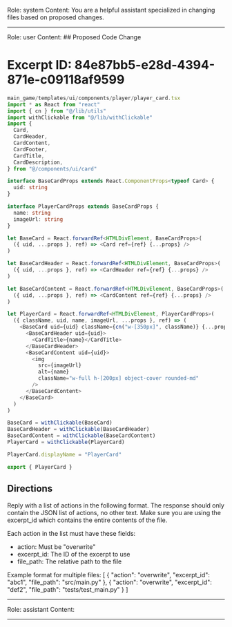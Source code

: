 Role: system
Content: You are a helpful assistant specialized in changing files based on proposed changes.
__________________
Role: user
Content: ## Proposed Code Change
# Excerpt ID: 84e87bb5-e28d-4394-871e-c09118af9599
```typescript
main_game/templates/ui/components/player/player_card.tsx
import * as React from "react"
import { cn } from "@/lib/utils"
import withClickable from "@/lib/withClickable"
import {
  Card,
  CardHeader,
  CardContent,
  CardFooter,
  CardTitle,
  CardDescription,
} from "@/components/ui/card"

interface BaseCardProps extends React.ComponentProps<typeof Card> {
  uid: string
}

interface PlayerCardProps extends BaseCardProps {
  name: string
  imageUrl: string
}

let BaseCard = React.forwardRef<HTMLDivElement, BaseCardProps>(
  ({ uid, ...props }, ref) => <Card ref={ref} {...props} />
)

let BaseCardHeader = React.forwardRef<HTMLDivElement, BaseCardProps>(
  ({ uid, ...props }, ref) => <CardHeader ref={ref} {...props} />
)

let BaseCardContent = React.forwardRef<HTMLDivElement, BaseCardProps>(
  ({ uid, ...props }, ref) => <CardContent ref={ref} {...props} />
)

let PlayerCard = React.forwardRef<HTMLDivElement, PlayerCardProps>(
  ({ className, uid, name, imageUrl, ...props }, ref) => (
    <BaseCard uid={uid} className={cn("w-[350px]", className)} {...props}>
      <BaseCardHeader uid={uid}>
        <CardTitle>{name}</CardTitle>
      </BaseCardHeader>
      <BaseCardContent uid={uid}>
        <img
          src={imageUrl}
          alt={name}
          className="w-full h-[200px] object-cover rounded-md"
        />
      </BaseCardContent>
    </BaseCard>
  )
)

BaseCard = withClickable(BaseCard)
BaseCardHeader = withClickable(BaseCardHeader)
BaseCardContent = withClickable(BaseCardContent)
PlayerCard = withClickable(PlayerCard)

PlayerCard.displayName = "PlayerCard"

export { PlayerCard }
```

## Directions
Reply with a list of actions in the following format. The response should only contain the JSON list of actions, no other text.
Make sure you are using the excerpt_id which contains the entire contents of the file.

Each action in the list must have these fields:
- action: Must be "overwrite"
- excerpt_id: The ID of the excerpt to use
- file_path: The relative path to the file

Example format for multiple files:
[
    {
        "action": "overwrite",
        "excerpt_id": "abc1",
        "file_path": "src/main.py"
    },
    {
        "action": "overwrite",
        "excerpt_id": "def2",
        "file_path": "tests/test_main.py"
    }
]
__________________
Role: assistant
Content: 
__________________
